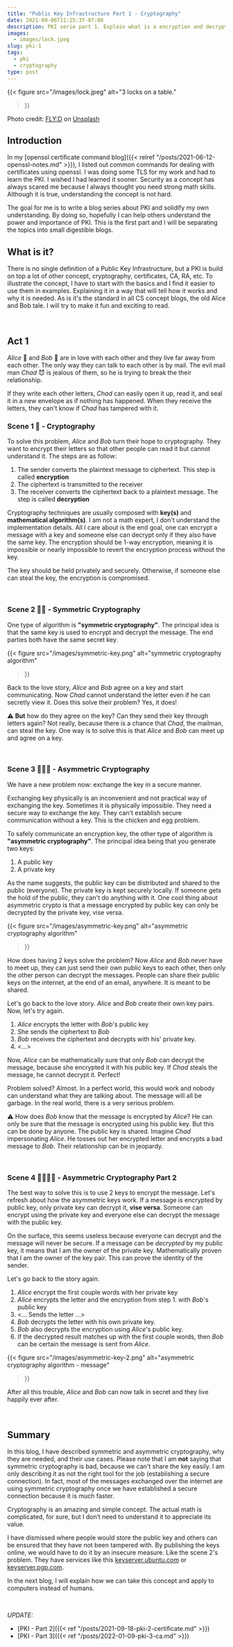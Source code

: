 ```yaml
---
title: "Public Key Infrastructure Part 1 - Cryptography"
date: 2021-09-06T11:25:37-07:00
description: PKI serie part 1. Explain what is a encryption and decryption, and how to use them.
images:
  - images/lock.jpeg
slug: pki-1
tags:
  - pki
  - cryptography
type: post
---
```


{{< figure
    src="/images/lock.jpeg"
    alt="3 locks on a table."
>}}

Photo credit: [FLY:D](https://unsplash.com/photos/ZNOxwCEj5mw) on [Unsplash](https://unsplash.com/)

## Introduction

In my [openssl certificate command blog]({{< relref "/posts/2021-06-12-openssl-notes.md" >}}), I listed out common commands for dealing with certificates using openssl. I was doing some TLS for my work and had to learn the PKI. I wished I had learned it sooner. Security as a concept has always scared me because I always thought you need strong math skills. Although it is true, understanding the concept is not hard.

The goal for me is to write a blog series about PKI and solidify my own understanding. By doing so, hopefully I can help others understand the power and importance of PKI. This is the first part and I will be separating the topics into small digestible blogs.

## What is it?

There is no single definition of a Public Key Infrastructure, but a PKI is build on top a lot of other concept, cryptography, certificates, CA, RA, etc. To illustrate the concept, I have to start with the basics and I find it easier to use them in examples. Explaining it in a way that will tell how it works and why it is needed. As is it's the standard in all CS concept blogs, the old Alice and Bob tale. I will try to make it fun and exciting to read.

&nbsp;

## Act 1

_Alice_ 👩 and _Bob_ 🧑 are in love with each other and they live far away from each other. The only way they can talk to each other is by mail. The evil mail man _Chad_ 😈 is jealous of them, so he is trying to break the their relationship.

If they write each other letters, _Chad_ can easily open it up, read it, and seal it in a new envelope as if nothing has happened. When they receive the letters, they can't know if _Chad_ has tampered with it.

### Scene 1 🍿 - Cryptography

To solve this problem, _Alice_ and _Bob_ turn their hope to cryptography. They want to encrypt their letters so that other people can read it but cannot understand it. The steps are as follow:

1. The sender converts the plaintext message to ciphertext. This step is called **encryption**
1. The ciphertext is transmitted to the receiver
1. The receiver converts the ciphertext back to a plaintext message. The step is called **decryption**

Cryptography techniques are usually composed with **key(s)** and **mathematical algorithm(s)**. I am not a math expert, I don't understand the implementation details. All I care about is the end goal, one can encrypt a message with a key and someone else can decrypt only if they also have the same key. The encryption should be 1-way encryption, meaning it is impossible or nearly impossible to revert the encryption process without the key.

The key should be held privately and securely. Otherwise, if someone else can steal the key, the encryption is compromised.

&nbsp;

### Scene 2 🍿🍿 - Symmetric Cryptography

One type of algorithm is **"symmetric cryptography"**. The principal idea is that the same key is used to encrypt and decrypt the message. The end parties both have the same secret key.

{{< figure
    src="/images/symmetric-key.png"
    alt="symmetric cryptography algorithm"
>}}

Back to the love story, _Alice_ and _Bob_ agree on a key and start communicating. Now _Chad_ cannot understand the letter even if he can secretly view it. Does this solve their problem? Yes, it does!

⚠️ **But** how do they agree on the key? Can they send their key through letters again? Not really, because there is a chance that _Chad_, the mailman, can steal the key. One way is to solve this is that _Alice_ and _Bob_ can meet up and agree on a key.

&nbsp;

### Scene 3 🍿🍿🍿 - Asymmetric Cryptography

We have a new problem now: exchange the key in a secure manner.

Exchanging key physically is an inconvenient and not practical way of exchanging the key. Sometimes it is physically impossible. They need a secure way to exchange the key. They can't establish secure communication without a key. This is the chicken and egg problem.

To safely communicate an encryption key, the other type of algorithm is **"asymmetric cryptography"**. The principal idea being that you generate two keys:

1. A public key
1. A private key

As the name suggests, the public key can be distributed and shared to the public (everyone). The private key is kept securely locally. If someone gets the hold of the public, they can't do anything with it. One cool thing about asymmetric crypto is that a message encrypted by public key can only be decrypted by the private key, vise versa.

{{< figure
    src="/images/asymmetric-key.png"
    alt="asymmetric cryptography algorithm"
>}}


How does having 2 keys solve the problem? Now _Alice_ and _Bob_ never have to meet up, they can just send their own public keys to each other, then only the other person can decrypt the messages. People can share their public keys on the internet, at the end of an email, anywhere. It is meant to be shared.

Let's go back to the love story. _Alice_ and _Bob_ create their own key pairs. Now, let's try again.

1. _Alice_ encrypts the letter with _Bob_'s public key
1. She sends the ciphertext to _Bob_
1. _Bob_ receives the ciphertext and decrypts with his' private key.
1. <...>

Now, _Alice_ can be mathematically sure that only _Bob_ can decrypt the message, because she encrypted it with his public key. If _Chad_ steals the message, he cannot decrypt it. Perfect!

Problem solved? Almost. In a perfect world, this would work and nobody can understand what they are talking about. The message will all be garbage. In the real world, there is a very serious problem.


⚠️ How does _Bob_ know that the message is encrypted by _Alice_? He can only be sure that the message is encrypted using his public key. But this can be done by anyone. The public key is shared. Imagine _Chad_ impersonating _Alice_. He tosses out her encrypted letter and encrypts a bad message to _Bob_. Their relationship can be in jeopardy.

&nbsp;

### Scene 4 🍿🍿🍿🍿 - Asymmetric Cryptography Part 2

The best way to solve this is to use 2 keys to encrypt the message. Let's refresh about how the asymmetric keys work. If a message is encrypted by public key, only private key can decrypt it, **vise versa**. Someone can encrypt using the private key and everyone else can decrypt the message with the public key.

On the surface, this seems useless because everyone can decrypt and the message will never be secure. If a message can be _decrypted_ by my public key, it means that I am the owner of the private key. Mathematically proven that I am the owner of the key pair. This can prove the identity of the sender.

Let's go back to the story again.

1. _Alice_ encrypt the first couple words with her private key
1. _Alice_ encrypts the letter and the encryption from step 1. with _Bob_'s public key
1. <... Sends the letter ...>
1. _Bob_ decrypts the letter with his own private key.
1. _Bob_ also decrypts the encryption using _Alice_'s public key.
1. If the decrypted result matches up with the first couple words, then _Bob_ can be certain the message is sent from _Alice_.

{{< figure
    src="/images/asymmetric-key-2.png"
    alt="asymmetric cryptography algorithm - message"
>}}

After all this trouble, _Alice_ and _Bob_ can now talk in secret and they live happily ever after.

&nbsp;

## Summary

In this blog, I have described symmetric and asymmetric cryptography, why they are needed, and their use cases. Please note that I am **not** saying that symmetric cryptography is bad, because we can't share the key easily. I am only describing it as not the right tool for the job (establishing a secure connection). In fact, most of the messages exchanged over the internet are using symmetric cryptography once we have established a secure connection because it is much faster.

Cryptography is an amazing and simple concept. The actual math is complicated, for sure, but I don’t need to understand it to appreciate its value.

I have dismissed where people would store the public key and others can be ensured that they have not been tampered with. By publishing the keys online, we would have to do it by an insecure measure. Like the scene 2's problem. They have services like this [keyserver.ubuntu.com](http://keyserver.ubuntu.com:11371/) or [keyserver.pgp.com](https://keyserver.pgp.com/vkd/GetWelcomeScreen.event).

In the next blog, I will explain how we can take this concept and apply to computers instead of humans.

&nbsp;

_UPDATE:_
* [PKI - Part 2]({{< ref "/posts/2021-09-18-pki-2-certificate.md" >}})
* [PKI - Part 3]({{< ref "/posts/2022-01-09-pki-3-ca.md" >}})